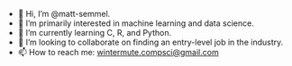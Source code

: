 - 👋 Hi, I’m @matt-semmel.
- 👀 I’m primarily interested in machine learning and data science.
- 🌱 I’m currently learning C, R, and Python.
- 💞️ I’m looking to collaborate on finding an entry-level job in the industry.
- 📫 How to reach me: wintermute.compsci@gmail.com

<!---
matt-semmel/matt-semmel is a ✨ special ✨ repository because its `README.md` (this file) appears on your GitHub profile.
You can click the Preview link to take a look at your changes.
--->

